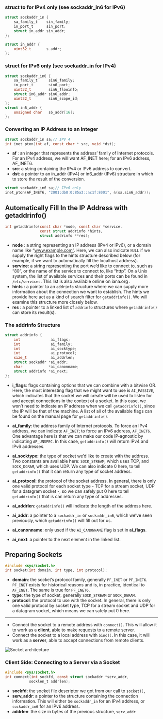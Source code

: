 
### struct to for IPv4 only (see sockaddr_in6 for IPv6)
```c
struct sockaddr_in {
    sa_family_t    sin_family;
    in_port_t      sin_port;
    struct in_addr sin_addr;
};

struct in_addr {
    uint32_t       s_addr;
};
```
### struct for IPv6 only (see sockaddr_in for IPv4)

```C
struct sockaddr_in6 {
    sa_family_t     sin6_family;
    in_port_t       sin6_port;
    uint32_t        sin6_flowinfo;
    struct in6_addr sin6_addr;
    uint32_t        sin6_scope_id;
};
struct in6_addr {
    unsigned char   s6_addr[16];
};
```
### Converting an IP Address to an Integer
```C
struct sockaddr_in sa;// IPV 4
int inet_pton(int af, const char * src, void *dst);
```
- **af** : an integer that represents the address’ family of Internet protocols. For an IPv4 address, we will want AF_INET here; for an IPv6 address, AF_INET6.
- **src**: a string containing the IPv4 or IPv6 address to convert.
- **dst**: a pointer to an in_addr (IPv4) or in6_addr (IPv6) structure in which to store the result of the conversion.

```C
struct sockaddr_in6 sa;// IPv6 only
inet_pton(AF_INET6, "2001:db8:0:85a3::ac1f:8001", &(sa.sin6_addr));
```

## Automatically Fill In the IP Address with getaddrinfo()

```C
int getaddrinfo(const char *node, const char *service,
                const struct addrinfo *hints,
                struct addrinfo **res);
```

- **node** : a string representing an IP address (IPv4 or IPv6), or a domain name like “www.example.com”. Here, we can also indicate ``NULL`` if we supply the right flags to the hints structure described below (for example, if we want to automatically fill the localhost address).
- **service**: a string representing the port we’d like to connect to, such as “80”, or the name of the service to connect to, like “http”. On a Unix system, the list of available services and their ports can be found in ``/etc/services``. This list is also available online on iana.org .
- **hints** : a pointer to an ``addrinfo`` structure where we can supply more information about the connection we want to establish. The hints we provide here act as a kind of search filter for ``getaddrinfo()``. We will examine this structure more closely below.
- **res** : a pointer to a linked list of ``addrinfo`` structures where ``getaddrinfo()`` can store its result(s).

### The addrinfo Structure
```C
struct addrinfo {
    int              ai_flags;
    int              ai_family;
    int              ai_socktype;
    int              ai_protocol;
    size_t           ai_addrlen;
    struct sockaddr *ai_addr;
    char            *ai_canonname;
    struct addrinfo *ai_next;
};
```

- **i_flags**: flags containing options that we can combine with a bitwise OR. Here, the most interesting flag that we might want to use is ``AI_PASSIVE``, which indicates that the socket we will create will be used to listen for and accept connections in the context of a socket. In this case, we won’t need to indicate an IP address when we call ``getaddrinfo()``, since the IP will be that of the machine. A list of all of the available flags can be found on the manual page for ``getaddrinfo()``.

- **ai_family**: the address family of Internet protocols. To force an IPv4 address, we can indicate ``AF_INET``; to force an IPv6 address, ``AF_INET6``. One advantage here is that we can make our code IP-agnostic by indicating ``AF_UNSPEC``. In this case, ``getaddrinfo()`` will return IPv4 and IPv6 addresses.

- **ai_socktype**: the type of socket we’d like to create with the address. Two constants are available here: ``SOCK_STREAM``, which uses TCP, and ``SOCK_DGRAM``, which uses UDP. We can also indicate 0 here, to tell ``getaddrinfo()`` that it can return any type of socket address.

- **ai_protocol**: the protocol of the socket address. In general, there is only one valid protocol for each socket type - TCP for a stream socket, UDP for a datagram socket -, so we can safely put 0 here to tell ``getaddrinfo()`` that is can return any type of addresses.

- **ai_addrlen**: ``getaddrinfo()`` will indicate the length of the address here.

- **ai_addr**: a pointer to a ``sockaddr_in`` or ``sockaddr_in6``, which we’ve seen previously, which ``getaddrinfo()`` will fill out for us.

- **ai_canonname**: only used if the ``AI_CANONNAME`` flag is set in **ai_flags**.
    
- **ai_next**: a pointer to the next element in the linked list.

## Preparing Sockets
```C
#include <sys/socket.h>
int socket(int domain, int type, int protocol);
```

-    **domain**: the socket’s protocol family, generally ``PF_INET`` or ``PF_INET6``. ``PF_INET`` exists for historical reasons and is, in practice, identical to ``AF_INET``. The same is true for ``PF_INET6``.
-   **type**: the type of socket, generally ``SOCK_STREAM`` or ``SOCK_DGRAM``.
-   **protocol**: the protocol to use with the socket. In general, there is only one    valid protocol by socket type, TCP for a stream socket and UDP for a datagram socket, which means we can safely put 0 here. 
---

- Connect the socket to a remote address with ``connect()``. This will allow it to work as a **client**, able to make requests to a remote server.
- Connect the socket to a local address with ``bind()``. In this case, it will work as a **server**, able to accept connections from remote clients.

![Socket architecture](https://www.codequoi.com/images/socket-c/sockets-en.drawio.png "socket")

### Client Side: Connecting to a Server via a Socket

 ```C
 #include <sys/socket.h>
 int connect(int sockfd, const struct sockaddr *serv_addr,
            socklen_t addrlen);
```
- **sockfd**: the socket file descriptor we got from our call to ``socket()``,
- **serv_addr**: a pointer to the structure containing the connection information. This will either be ``sockaddr_in`` for an IPv4 address, or ``sockaddr_in6`` for an IPv6 address.
- **addrlen**: the size in bytes of the previous structure, ``serv_addr``

